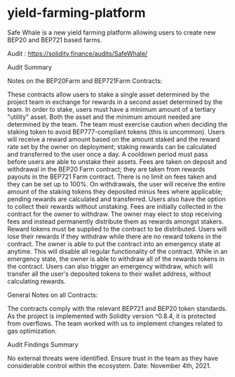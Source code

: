 # yield-farming-platform
Safe Whale is a new yield farming platform allowing users to create new BEP20 and BEP721 based farms.


Audit : https://solidity.finance/audits/SafeWhale/

Audit Summary


Notes on the BEP20Farm and BEP721Farm Contracts:

These contracts allow users to stake a single asset determined by the project team in exchange for rewards in a second asset determined by the team.
In order to stake, users must have a minimum amount of a tertiary "utility" asset. Both the asset and the minimum amount needed are determined by the team.
The team must exercise caution when deciding the staking token to avoid BEP777-compliant tokens (this is uncommon).
Users will receive a reward amount based on the amount staked and the reward rate set by the owner on deployment; staking rewards can be calculated and transferred to the user once a day.
A cooldown period must pass before users are able to unstake their assets.
Fees are taken on deposit and withdrawal in the BEP20 Farm contract; they are taken from rewards payouts in the BEP721 Farm contract. There is no limit on fees taken and they can be set up to 100%.
On withdrawals, the user will receive the entire amount of the staking tokens they deposited minus fees where applicable; pending rewards are calculated and transferred.
Users also have the option to collect their rewards without unstaking.
Fees are initially collected in the contract for the owner to withdraw. The owner may elect to stop receiving fees and instead permanently distribute them as rewards amongst stakers.
Reward tokens must be supplied to the contract to be distributed. Users will lose their rewards if they withdraw while there are no reward tokens in the contract.
The owner is able to put the contract into an emergency state at anytime. This will disable all regular functionality of the contract.
While in an emergency state, the owner is able to withdraw all of the rewards tokens in the contract. Users can also trigger an emergency withdraw, which will transfer all the user's deposited tokens to their wallet address, without calculating rewards.


General Notes on all Contracts:

The contracts comply with the relevant BEP721 and BEP20 token standards.
As the project is implemented with Solidity version ^0.8.4, it is protected from overflows.
The team worked with us to implement changes related to gas optimization.

Audit Findings Summary

No external threats were identified.
Ensure trust in the team as they have considerable control within the ecosystem.
Date: November 4th, 2021.
